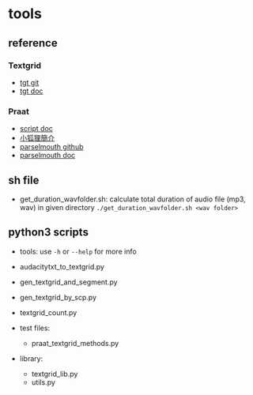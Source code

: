 # tools 

## reference

### Textgrid
 - [tgt git](https://github.com/hbuschme/TextGridTools)
 - [tgt doc](https://textgridtools.readthedocs.io/en/stable/api.html)
### Praat
 - [script doc](https://www.fon.hum.uva.nl/praat/manual/Scripting.html)
 - [小狐狸簡介](http://yhhuang1966.blogspot.com/2019/12/praat_9.html)
 - [parselmouth github](https://github.com/YannickJadoul/Parselmouth)
 - [parselmouth doc](https://parselmouth.readthedocs.io/en/stable/)


## sh file
  - get_duration_wavfolder.sh: calculate total duration of audio file (mp3, wav) in given directory
  `./get_duration_wavfolder.sh <wav folder>`


## python3 scripts
  - tools: use `-h`  or `--help` for more info
  - audacitytxt_to_textgrid.py
  - gen_textgrid_and_segment.py
  - gen_textgrid_by_scp.py
  - textgrid_count.py

  - test files:
    - praat_textgrid_methods.py
    
  - library:
    - textgrid_lib.py
    - utils.py
